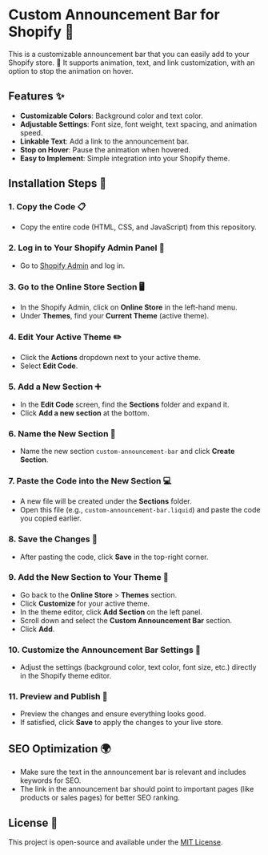 # Custom Announcement Bar for Shopify 🛒

This is a customizable announcement bar that you can easily add to your Shopify store. 🎉 It supports animation, text, and link customization, with an option to stop the animation on hover.

## Features ✨
- **Customizable Colors**: Background color and text color.
- **Adjustable Settings**: Font size, font weight, text spacing, and animation speed.
- **Linkable Text**: Add a link to the announcement bar.
- **Stop on Hover**: Pause the animation when hovered.
- **Easy to Implement**: Simple integration into your Shopify theme.

## Installation Steps 🔧

### 1. **Copy the Code** 📋
- Copy the entire code (HTML, CSS, and JavaScript) from this repository.

### 2. **Log in to Your Shopify Admin Panel** 🔑
- Go to [Shopify Admin](https://www.shopify.com/login) and log in.

### 3. **Go to the Online Store Section** 🖥️
- In the Shopify Admin, click on **Online Store** in the left-hand menu.
- Under **Themes**, find your **Current Theme** (active theme).

### 4. **Edit Your Active Theme** ✏️
- Click the **Actions** dropdown next to your active theme.
- Select **Edit Code**.

### 5. **Add a New Section** ➕
- In the **Edit Code** screen, find the **Sections** folder and expand it.
- Click **Add a new section** at the bottom.

### 6. **Name the New Section** 📝
- Name the new section `custom-announcement-bar` and click **Create Section**.

### 7. **Paste the Code into the New Section** 💻
- A new file will be created under the **Sections** folder.
- Open this file (e.g., `custom-announcement-bar.liquid`) and paste the code you copied earlier.

### 8. **Save the Changes** 💾
- After pasting the code, click **Save** in the top-right corner.

### 9. **Add the New Section to Your Theme** 🌟
- Go back to the **Online Store** > **Themes** section.
- Click **Customize** for your active theme.
- In the theme editor, click **Add Section** on the left panel.
- Scroll down and select the **Custom Announcement Bar** section.
- Click **Add**.

### 10. **Customize the Announcement Bar Settings** 🎨
- Adjust the settings (background color, text color, font size, etc.) directly in the Shopify theme editor.

### 11. **Preview and Publish** 🚀
- Preview the changes and ensure everything looks good.
- If satisfied, click **Save** to apply the changes to your live store.

## SEO Optimization 🌍
- Make sure the text in the announcement bar is relevant and includes keywords for SEO.
- The link in the announcement bar should point to important pages (like products or sales pages) for better SEO ranking.

## License 📄
This project is open-source and available under the [MIT License](LICENSE).
